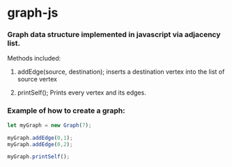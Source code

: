 # graph-js
### Graph data structure implemented in javascript via adjacency list.

Methods included:

1. addEdge(source, destination);
inserts a destination vertex into the list of source vertex

1. printSelf();
Prints every vertex and its edges.


### Example of how to create a graph:

```javascript
let myGraph = new Graph(7);

myGraph.addEdge(0,1);
myGraph.addEdge(0,2);

myGraph.printSelf();
```